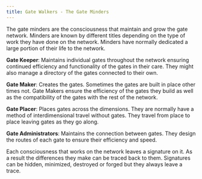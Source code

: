 ```yaml
---
title: Gate Walkers - The Gate Minders
---
```


The gate minders are the consciousness that maintain and grow the gate network.
Minders are known by different titles depending on the type of work they have
done on the network. Minders have normally dedicated a large portion of their
life to the network.

__Gate Keeper__: Maintains individual gates throughout the network ensuring continued
efficiency and functionality of the gates in their care. They might also manage a
directory of the gates connected to their own.

__Gate Maker__: Creates the gates. Sometimes the gates are built in
place other times not. Gate Makers ensure the efficiency of the gates
they build as well as the compatibility of the gates with the rest of
the network.

__Gate Placer__: Places gates across the dimensions. They are normally have a method
of interdimensional travel without gates. They travel from place to place leaving
gates as they go along.

__Gate Administrators__: Maintains the connection between gates.
They design the routes of each gate to ensure their efficiency and speed.

Each consciousness that works on the network leaves a signature on it.
As a result the differences they make can be traced back to them.
Signatures can be hidden, minimized, destroyed or forged
but they always leave a trace.
